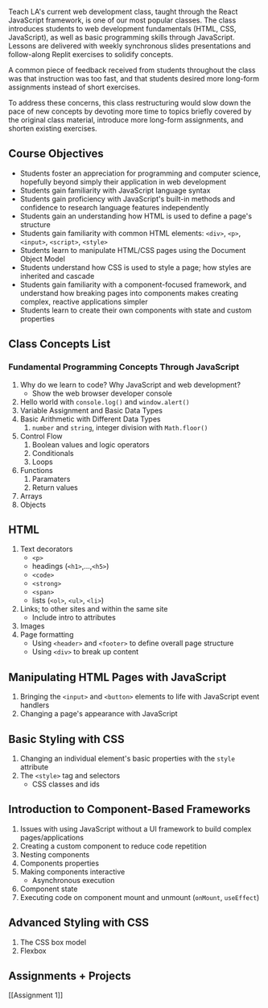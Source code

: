 Teach LA's current web development class, taught through the React JavaScript framework, is one of our most popular classes. The class introduces students to web development fundamentals (HTML, CSS, JavaScript), as well as basic programming skills through JavaScript.
Lessons are delivered with weekly synchronous slides presentations and follow-along Replit exercises to solidify concepts.

A common piece of feedback received from students throughout the class was that instruction was too fast, and that students desired more long-form assignments instead of short exercises.

To address these concerns, this class restructuring would slow down the pace of new concepts by devoting more time to topics briefly covered by the original class material, introduce more long-form assignments, and shorten existing exercises.

## Course Objectives
- Students foster an appreciation for programming and computer science, hopefully beyond simply their application in web development
- Students gain familiarity with JavaScript language syntax
- Students gain proficiency with JavaScript's built-in methods and confidence to research language features independently
- Students gain an understanding how HTML is used to define a page's structure
- Students gain familiarity with common HTML elements: `<div>`, `<p>`, `<input>`, `<script>`, `<style>`
- Students learn to manipulate HTML/CSS pages using the Document Object Model
- Students understand how CSS is used to style a page; how styles are inherited and cascade
- Students gain familiarity with a component-focused framework, and understand how breaking pages into components makes creating complex, reactive applications simpler
- Students learn to create their own components with state and custom properties

## Class Concepts List
### Fundamental Programming Concepts Through JavaScript
1. Why do we learn to code? Why JavaScript and web development?
	- Show the web browser developer console
1. Hello world with `console.log()` and `window.alert()`
2. Variable Assignment and Basic Data Types
3. Basic Arithmetic with Different Data Types
	1. `number` and `string`, integer division with `Math.floor()`
4. Control Flow
    1. Boolean values and logic operators
	2. Conditionals
	3. Loops
5. Functions
	1. Paramaters
	2. Return values
6. Arrays
7. Objects
## HTML
1. Text decorators
	- `<p>`
	- headings (`<h1>`,...,`<h5>`)
	- `<code>`
	- `<strong>`
	- `<span>`
	- lists (`<ol>`, `<ul>`, `<li>`)
2. Links; to other sites and within the same site
	- Include intro to attributes
3. Images
4. Page formatting
	- Using `<header>` and `<footer>` to define overall page structure
	- Using `<div>` to break up content
## Manipulating HTML Pages with JavaScript
1. Bringing the `<input>` and `<button>` elements to life with JavaScript event handlers
2. Changing a page's appearance with JavaScript
## Basic Styling with CSS
1. Changing an individual element's basic properties with the `style` attribute
2. The `<style>` tag and selectors
	- CSS classes and ids
## Introduction to Component-Based Frameworks
1. Issues with using JavaScript without a UI framework to build complex pages/applications
2. Creating a custom component to reduce code repetition
3. Nesting components
4. Components properties
5. Making components interactive
	- Asynchronous execution
6. Component state
7. Executing code on component mount and unmount (`onMount`, `useEffect`)
## Advanced Styling with CSS
1. The CSS box model
2. Flexbox
## Assignments + Projects
[[Assignment 1]]